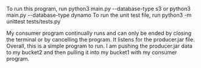 To run this program, 
run python3 main.py --database-type s3 
or python3 main.py --database-type dynamo
To run the unit test file, run python3 -m unittest tests/tests.py

My consumer program continually runs and can only be ended by closing the terminal or by cancelling the program. It listens for the producer.jar file.
Overall, this is a simple program to run.
I am pushing the producer.jar data to my bucket2 and then pulling it into my bucket1 with my consumer program.